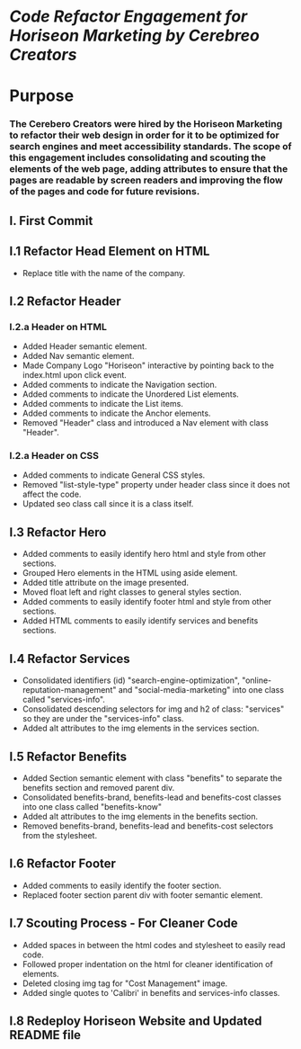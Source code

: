 # ***Code Refactor Engagement for Horiseon Marketing by Cerebreo Creators***

# Purpose
### The Cerebero Creators were hired by the Horiseon Marketing to refactor their web design in order for it to be optimized for search engines and meet accessibility standards. The scope of this engagement includes consolidating and scouting the elements of the web page, adding attributes to ensure that the pages are readable by screen readers and improving the flow of the pages and code for future revisions.

## I. First Commit

## I.1 Refactor Head Element on HTML
- Replace title with the name of the company.

## I.2 Refactor Header
### I.2.a Header on HTML
- Added Header semantic element.
- Added Nav semantic element.
- Made Company Logo "Horiseon" interactive by pointing back to the index.html upon click event. 
- Added comments to indicate the Navigation section.
- Added comments to indicate the Unordered List elements. 
- Added comments to indicate the List items. 
- Added comments to indicate the Anchor elements. 
- Removed "Header" class and introduced a Nav element with class "Header".

### I.2.a Header on CSS
- Added comments to indicate General CSS styles. 
- Removed "list-style-type" property under header class since it does not affect the code.  
- Updated seo class call since it is a class itself. 

## I.3 Refactor Hero
- Added comments to easily identify hero html and style from other sections.
- Grouped Hero elements in the HTML using aside element.
- Added title attribute on the image presented.
- Moved float left and right classes to general styles section. 
- Added comments to easily identify footer html and style from other sections.
- Added HTML comments to easily identify services and benefits sections.

## I.4 Refactor Services
- Consolidated identifiers (id) "search-engine-optimization", "online-reputation-management" and "social-media-marketing" into one class called "services-info".
- Consolidated descending selectors for img and h2 of class: "services" so they are under the "services-info" class.
- Added alt attributes to the img elements in the services section. 

## I.5 Refactor Benefits
- Added Section semantic element with class "benefits" to separate the benefits section and removed parent div. 
- Consolidated benefits-brand, benefits-lead and benefits-cost classes into one class called "benefits-know"
- Added alt attributes to the img elements in the benefits section. 
- Removed benefits-brand, benefits-lead and benefits-cost selectors from the stylesheet.

## I.6 Refactor Footer
- Added comments to easily identify the footer section. 
- Replaced footer section parent div with footer semantic element.

## I.7 Scouting Process - For Cleaner Code
- Added spaces in between the html codes and stylesheet to easily read code.
- Followed proper indentation on the html for cleaner identification of elements. 
- Deleted closing img tag for "Cost Management" image. 
- Added single quotes to 'Calibri' in benefits and services-info classes.

## I.8 Redeploy Horiseon Website and Updated README file


